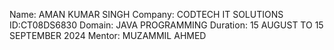 Name: AMAN KUMAR SINGH
Company: CODTECH IT SOLUTIONS
ID:CT08DS6830
Domain: JAVA PROGRAMMING
Duration: 15 AUGUST TO 15 SEPTEMBER 2024
Mentor: MUZAMMIL AHMED

